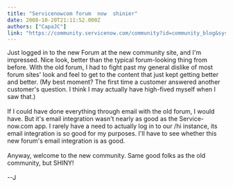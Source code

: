 ```yaml
---
title: "Servicenowcom forum  now  shinier"
date: 2008-10-20T21:11:52.000Z
authors: ["CapaJC"]
link: "https://community.servicenow.com/community?id=community_blog&sys_id=7e7d6269dbd0dbc01dcaf3231f9619f5"
---
```

<p>Just logged in to the new Forum at the new community site, and I'm impressed. Nice look, better than the typical forum-looking thing from before. With the old forum, I had to fight past my general dislike of most forum sites' look and feel to get to the content that just kept getting better and better. (My best moment? The first time a customer answered another customer's question. I think I may actually have high-fived myself when I saw that.)<br /><br />If I could have done everything through email with the old forum, I would have. But it's email integration wasn't nearly as good as the Service-now.com app. I rarely have a need to actually log in to our /hi instance, its email integration is so good for my purposes. I'll have to see whether this new forum's email integration is as good.<br /><br />Anyway, welcome to the new community. Same good folks as the old community, but SHINY!<br /><br />--J</p>